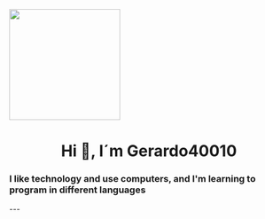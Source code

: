 <div id="header" aling="center">
  <img src="https://media.giphy.com/media/77rvjVcaJr1BgKSXtR/giphy.gif" width="200"/>
<h1 align="center">Hi 👋, I´m Gerardo40010</h1>
  <h3 aling="center">I like technology and use computers, and I'm learning to program in different languages
</div>
---
<!--**Gerardo40010/Gerardo40010** is a ✨ _special_ ✨ repository because its `README.md` (this file) appears on your GitHub profile.

###About Me:

- 🔭 I’m studying in at Domingo Savio University 
- 🌱 I’m currently learning programming and web design
- 👯 I’m looking to collaborate on ...
- 🤔 I’m looking for help with ...
- 💬 Ask me about ...
- 📫 How to reach me: ...
- 😄 Pronouns: ...
- ⚡ Fun fact: ...
-->
